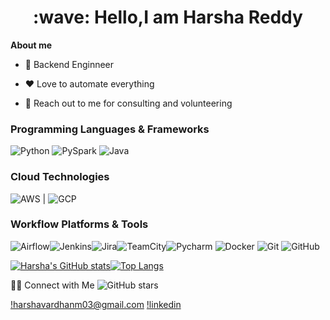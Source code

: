 <h1 style="text-align: center;">:wave: Hello,I am Harsha Reddy</h1>

**About me**

* 💼 Backend Enginneer

* ❤️ Love to automate everything
  
* 💬 Reach out to me for consulting and volunteering

### Programming Languages & Frameworks
![Python](https://img.shields.io/badge/Python-3776AB?style=for-the-badge&logo=python&logoColor=white) ![PySpark](https://img.shields.io/badge/PySpark-E25A1C?style=for-the-badge&logo=apache-spark&logoColor=white) ![Java](https://img.shields.io/badge/Java-ED8B00?style=for-the-badge&logo=openjdk&logoColor=white)

### Cloud Technologies
![AWS](https://img.shields.io/badge/Amazon_AWS-FF9900?style=for-the-badge&logo=amazonaws&logoColor=white) | ![GCP]()

### Workflow Platforms & Tools
![Airflow](https://img.shields.io/badge/Airflow-017CEE?style=for-the-badge&logo=Apache%20Airflow&logoColor=white)![Jenkins](https://img.shields.io/badge/Jenkins-D24939?style=for-the-badge&logo=Jenkins&logoColor=white)![Jira](https://img.shields.io/badge/Jira-0052CC?style=for-the-badge&logo=Jira&logoColor=white)![TeamCity](https://img.shields.io/badge/TeamCity-000000?style=for-the-badge&logo=TeamCity&logoColor=white)![Pycharm](https://img.shields.io/badge/PyCharm-000000.svg?&style=for-the-badge&logo=PyCharm&logoColor=white) ![Docker](https://img.shields.io/badge/Docker-2496ED?style=for-the-badge&logo=docker&logoColor=white) ![Git](https://img.shields.io/badge/Git-F05032?style=for-the-badge&logo=git&logoColor=white) ![GitHub](https://img.shields.io/badge/GitHub-181717?style=for-the-badge&logo=github&logoColor=white)


[![Harsha's GitHub stats](https://github-readme-stats.vercel.app/api?username=harshavardhanm03)](https://github.com/anuraghazra/github-readme-stats)[![Top Langs](https://github-readme-stats.vercel.app/api/top-langs/?username=harshavardhanm03)](https://github.com/harshavardhanm03/github-readme-stats)

🤝🏻  Connect with Me
![GitHub stars](https://img.shields.io/github/stars/username?style=social)


[!harshavardhanm03@gmail.com](https://img.shields.io/badge/Gmail-D14836?style=for-the-badge&logo=gmail&logoColor=white) [!linkedin](https://img.shields.io/badge/LinkedIn-0077B5?style=for-the-badge&logo=linkedin&logoColor=white) 
   

